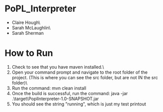 # PoPL_Interpreter
- Claire Hough\
- Sarah McLaughlin\
- Sarah Sherman

# How to Run
1. Check to see that you have maven installed.\
2. Open your command prompt and navigate to the root folder of the project. (This is where you can see the src folder, but are not IN the src folder)\
3. Run the command: mvn clean install
4. Once the build is successful, run the command: java -jar .\target\PoplInterpreter-1.0-SNAPSHOT.jar
5. You should see the string "running", which is just my test printout
